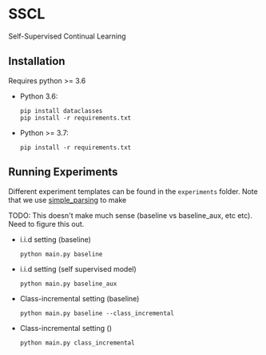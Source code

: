 # SSCL
Self-Supervised Continual Learning


## Installation
Requires python >= 3.6
- Python 3.6:
    ```console
    pip install dataclasses
    pip install -r requirements.txt
    ```
- Python >= 3.7:
    ```console
    pip install -r requirements.txt
    ```

## Running Experiments
Different experiment templates can be found in the `experiments` folder.
Note that we use [simple_parsing](https://github.com/lebrice/SimpleParsing) to
make

TODO: This doesn't make much sense (baseline vs baseline_aux, etc etc). Need to figure this out.

- i.i.d setting (baseline)
    ```console
    python main.py baseline
    ```

- i.i.d setting (self supervised model)
    ```console
    python main.py baseline_aux
    ```

- Class-incremental setting (baseline) 
    ```console
    python main.py baseline --class_incremental
    ```

- Class-incremental setting () 
    ```console
    python main.py class_incremental
    ```